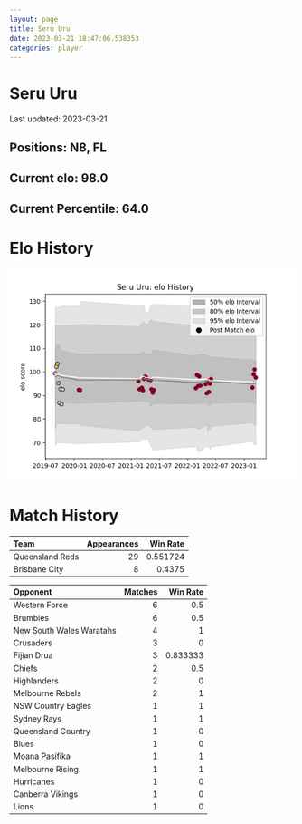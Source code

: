 ```yaml
---  
layout: page  
title: Seru Uru  
date: 2023-03-21 18:47:06.538353  
categories: player  
---
```

# Seru Uru


Last updated: 2023-03-21
## Positions: N8, FL

## Current elo: 98.0

## Current Percentile: 64.0

# Elo History


![elo history](history_SeruUru.png)
# Match History


| Team            |   Appearances |   Win Rate |
|:----------------|--------------:|-----------:|
| Queensland Reds |            29 |   0.551724 |
| Brisbane City   |             8 |   0.4375   |

| Opponent                 |   Matches |   Win Rate |
|:-------------------------|----------:|-----------:|
| Western Force            |         6 |   0.5      |
| Brumbies                 |         6 |   0.5      |
| New South Wales Waratahs |         4 |   1        |
| Crusaders                |         3 |   0        |
| Fijian Drua              |         3 |   0.833333 |
| Chiefs                   |         2 |   0.5      |
| Highlanders              |         2 |   0        |
| Melbourne Rebels         |         2 |   1        |
| NSW Country Eagles       |         1 |   1        |
| Sydney Rays              |         1 |   1        |
| Queensland Country       |         1 |   0        |
| Blues                    |         1 |   0        |
| Moana Pasifika           |         1 |   1        |
| Melbourne Rising         |         1 |   1        |
| Hurricanes               |         1 |   0        |
| Canberra Vikings         |         1 |   0        |
| Lions                    |         1 |   0        |